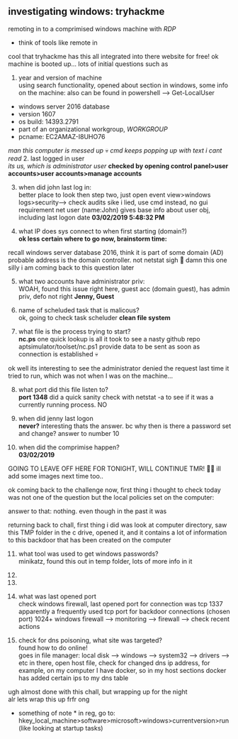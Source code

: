 ## investigating windows: tryhackme ##
remoting in to a comprimised windows machine with *RDP*
- think of tools like remote in

cool that tryhackme has this all integrated into there website for free!
ok machine is booted up...
lots of initial questions such as
1. year and version of machine <br>
using search functionality, opened about section in windows, some info on the machine:
also can be found in powershell --> Get-LocalUser
- windows server 2016 database
- version 1607
- os build: 14393.2791
- part of an organizational workgroup, *WORKGROUP*
- pcname: EC2AMAZ-I8UHO76

*man this computer is messed up* 💀 *cmd keeps popping up with text i cant read*
2. last logged in user <br>
*its us, which is administrator user*
**checked by opening control panel>user accounts>user accounts>manage accounts**

3. when did john last log in: <br>
better place to look then step two, just open event view>windows logs>security--> check audits 
sike i lied, use cmd instead, no gui requirement
net user (name:John)         gives base info about user obj, including last logon date
**03/02/2019 5:48:32 PM** 

4. what IP does sys connect to when first starting (domain?) <br>
**ok less certain where to go now, brainstorm time:**

recall windows server database 2016, think it is part of some domain (AD)
probable address is the domain controller.
not netstat sigh 🤧
damn this one silly i am coming back to this question later

5. what two accounts have administrator priv: <br>
WOAH, found this issue right here, guest acc (domain guest), has admin priv, defo not right
**Jenny, Guest**

6. name of scheluded task that is malicous? <br>
ok, going to check task scheluder
    **clean file system**

7. what file is the process trying to start? <br>
**nc.ps**
one quick lookup is all it took to see a nasty github repo
aptsimulator/toolset/nc.ps1
provide data to be sent as soon as connection is established 💀

ok well its interesting to see the administrator denied the request last time it tried to run, which was not when I was on the machine...

8. what port did this file listen to? <br>
**port 1348**
did a quick sanity check with netstat -a to see if it was a currently running process. NO

9. when did jenny last logon <br>
**never?**     interesting thats the answer.
bc why then is there a password set and change?
answer to number 10
10. when did the comprimise happen? <br>
**03/02/2019**

GOING TO LEAVE OFF HERE FOR TONIGHT, WILL CONTINUE TMR! 💯💯
ill add some images next time too..

ok coming back to the challenge now, first thing i thought to check today was not one of the question but the local policies set on the computer:

answer to that: nothing. even though in the past it was 

returning back to chall, first thing i did was look at computer directory, saw this TMP folder in the c drive, opened it, and it contains a lot of information to this backdoor that has been created on the computer

11. what tool was used to get windows passwords? <br>
minikatz, found this out in temp folder, lots of more info in it

12.
13.
14. what was last opened port <br>
check windows firewall, last opened port for connection was tcp 1337
apparently a frequently used tcp port for backdoor connections (chosen port)   1024+
windows firewall --> monitoring --> firewall --> check recent actions

15. check for dns poisoning, what site was targeted? <br>
found how to do online! <br>
goes in file manager:
local disk --> windows --> system32 --> drivers --> etc
in there, open host file, check for changed dns ip address, for example, on my computer I have docker, so in my host sections docker has added certain ips to my dns table

ugh almost done with this chall, but wrapping up for the night <br>
alr lets wrap this up frfr ong

* something of note *
in reg, go to:
hkey_local_machine>software>microsoft>windows>currentversion>run (like looking at startup tasks)

